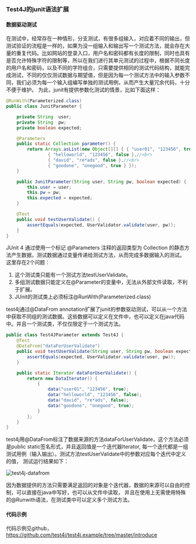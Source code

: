 ### Test4J的junit语法扩展 ###

#### 数据驱动测试 ####
在测试中，经常存在一种情形，分支测试，有很多组输入，对应着不同的输出，但测试验证的流程是一样的，如果为没一组输入和输出写一个测试方法，就会存在大量的重复代码。比如网站的登录入口，用户名和密码都有长度的限制，同时也具有是否允许特殊字符的限制等，所以在我们进行其单元测试的过程中，根据不同长度的用户名和密码，以及不同的字符组合，只需要提供相同的测试代码结构，就能完成测试，不同的仅仅测试数据与期望值，但是因为每一个测试方法中的输入参数不同，我们必须为每一个输入组编写单独的测试用例，从而产生大量冗余代码，十分不便于维护。
为此，junit有提供参数化测试的情景，比如下面这样：

```java
@RunWith(Parameterized.class)
public class JunitParameter {

    private String  user;
    private String  pw;
    private boolean expected;

    @Parameters
    public static Collection parameter() {
        return Arrays.asList(new Object[][] { { "user01", "123456", true },//<br>
                { "helloworld", "123456", false },//<br>
                { "david", "re*ads", false },//<br> 
                { "goodone", "onegood", true } });
    }

    public JunitParameter(String user, String pw, boolean expected) {
        this.user = user;
        this.pw = pw;
        this.expected = expected;
    }

    @Test
    public void testUserValidate() {
        assertEquals(expected, UserValidator.validate(user, pw));
    }
}
```

JUnit 4 通过使用一个标记 @Parameters 注释的返回类型为 Collection 的静态方法产生数据，测试数据通过变量传递给测试方法，从而完成多数据输入的测试。
这里存在2个问题：
1. 这个测试类只能有一个测试方法testUserValidate。
2. 多组测试数据只能定义在@Parameter的变量中，无法从外部文件读取，不利于扩展。
3. JUnit的测试类上必须标注@RunWith(Parameterized.class)

test4j通过@DataFrom annotation扩展了junit的参数驱动测试，可以从一个方法中获取不同组的测试数据。这些数据可以定义在文件中，也可以定义在java代码中。并且一个测试类，不仅仅限定于一个测试方法。

```java
public class Test4JParameter extends Test4J {
    @Test
    @DataFrom("dataForUserValidate")
    public void testUserValidate(String user, String pw, boolean expected) {
        assertEquals(expected, UserValidator.validate(user, pw));
    }

    public static Iterator dataForUserValidate() {
        return new DataIterator() {
            {
                data("user01", "123456", true);
                data("helloworld", "123456", false);
                data("david", "re*ads", false);
                data("goodone", "onegood", true);
            }
        };
    }
}
```
test4j用@DataFrom标注了数据来源的方法dataForUserValidate，这个方法必须是public static签名形式，并且返回值是一个迭代器Iterator, 每一个迭代都是一组测试用例（输入输出）。测试方法testUserValidate中的参数对应每个迭代中定义的值， 测试运行结果如下：

![test4j-datafrom](https://raw.githubusercontent.com/tryternity/test4j.doc/master/01.introduce/test4j-parameter.png)

因为数据提供的方法只需要满足返回的对象是个迭代器，数据的来源可以自由的控制，可以直接在java中写好，也可以从文件中读取， 并且在使用上无需使用特殊的@Runwith语法，在测试类中可以定义多个测试方法。


#### 代码示例 ####
代码示例见github， https://github.com/test4j/test4j.example/tree/master/introduce
